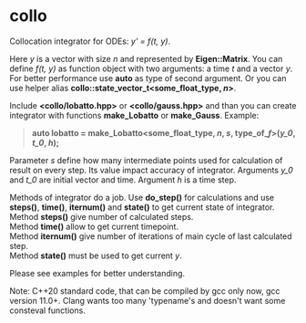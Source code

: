 # collo

Collocation integrator for ODEs: *y' = f(t, y)*.

Here *y* is a vector with size *n* and represented by **Eigen::Matrix**.
You can define *f(t, y)* as function object with two arguments: a time *t* and a vector *y*.
For better performance use **auto** as type of second argument. Or you can use helper alias **collo::state_vector_t<some_float_type, *n*>**.

Include **<collo/lobatto.hpp>** or **<collo/gauss.hpp>** and than you can create integrator with functions **make_Lobatto** or **make_Gauss**. Example:

> **auto lobatto = make_Lobatto<some_float_type, *n*, *s*, type_of_*f*>(*y_0*, *t_0*, *h*);**

Parameter *s* define how many intermediate points used for calculation of result on every step. Its value impact accuracy of integrator.
Arguments *y_0* and *t_0* are initial vector and time. Argument *h* is a time step.

Methods of integrator do a job. Use **do_step()** for calculations and use **steps()**, **time()**, **iternum()** and **state()** to get current state of integrator.<br>
Method **steps()** give number of calculated steps.<br>
Method **time()** allow to get current timepoint.<br>
Method **iternum()** give number of iterations of main cycle of last calculated step.<br>
Method **state()** must be used to get current *y*.

Please see examples for better understanding.

Note: C++20 standard code, that can be compiled by gcc only now, gcc version 11.0+. Clang wants too many 'typename's and doesn't want some consteval functions.

